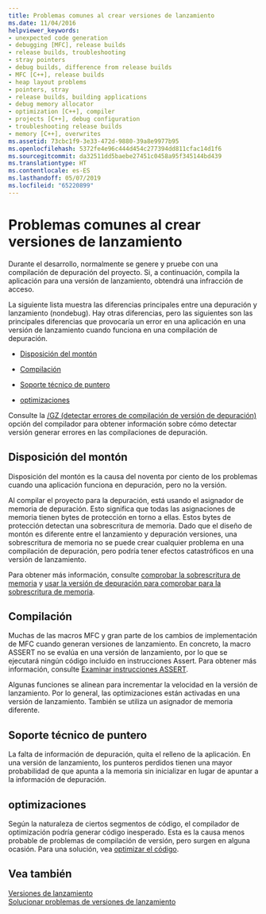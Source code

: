 ```yaml
---
title: Problemas comunes al crear versiones de lanzamiento
ms.date: 11/04/2016
helpviewer_keywords:
- unexpected code generation
- debugging [MFC], release builds
- release builds, troubleshooting
- stray pointers
- debug builds, difference from release builds
- MFC [C++], release builds
- heap layout problems
- pointers, stray
- release builds, building applications
- debug memory allocator
- optimization [C++], compiler
- projects [C++], debug configuration
- troubleshooting release builds
- memory [C++], overwrites
ms.assetid: 73cbc1f9-3e33-472d-9880-39a8e9977b95
ms.openlocfilehash: 5372fe4e96c444d454c277394dd811cfac14d1f6
ms.sourcegitcommit: da32511dd5baebe27451c0458a95f345144bd439
ms.translationtype: HT
ms.contentlocale: es-ES
ms.lasthandoff: 05/07/2019
ms.locfileid: "65220899"
---
```

# <a name="common-problems-when-creating-a-release-build"></a>Problemas comunes al crear versiones de lanzamiento

Durante el desarrollo, normalmente se genere y pruebe con una compilación de depuración del proyecto. Si, a continuación, compila la aplicación para una versión de lanzamiento, obtendrá una infracción de acceso.

La siguiente lista muestra las diferencias principales entre una depuración y lanzamiento (nondebug). Hay otras diferencias, pero las siguientes son las principales diferencias que provocaría un error en una aplicación en una versión de lanzamiento cuando funciona en una compilación de depuración.

- [Disposición del montón](#_core_heap_layout)

- [Compilación](#_core_compilation)

- [Soporte técnico de puntero](#_core_pointer_support)

- [optimizaciones](#_core_optimizations)

Consulte la [/GZ (detectar errores de compilación de versión de depuración)](reference/gz-enable-stack-frame-run-time-error-checking.md) opción del compilador para obtener información sobre cómo detectar versión generar errores en las compilaciones de depuración.

##  <a name="_core_heap_layout"></a> Disposición del montón

Disposición del montón es la causa del noventa por ciento de los problemas cuando una aplicación funciona en depuración, pero no la versión.

Al compilar el proyecto para la depuración, está usando el asignador de memoria de depuración. Esto significa que todas las asignaciones de memoria tienen bytes de protección en torno a ellas. Estos bytes de protección detectan una sobrescritura de memoria. Dado que el diseño de montón es diferente entre el lanzamiento y depuración versiones, una sobrescritura de memoria no se puede crear cualquier problema en una compilación de depuración, pero podría tener efectos catastróficos en una versión de lanzamiento.

Para obtener más información, consulte [comprobar la sobrescritura de memoria](checking-for-memory-overwrites.md) y [usar la versión de depuración para comprobar para la sobrescritura de memoria](using-the-debug-build-to-check-for-memory-overwrite.md).

##  <a name="_core_compilation"></a> Compilación

Muchas de las macros MFC y gran parte de los cambios de implementación de MFC cuando generan versiones de lanzamiento. En concreto, la macro ASSERT no se evalúa en una versión de lanzamiento, por lo que se ejecutará ningún código incluido en instrucciones Assert. Para obtener más información, consulte [Examinar instrucciones ASSERT](using-verify-instead-of-assert.md).

Algunas funciones se alinean para incrementar la velocidad en la versión de lanzamiento. Por lo general, las optimizaciones están activadas en una versión de lanzamiento. También se utiliza un asignador de memoria diferente.

##  <a name="_core_pointer_support"></a> Soporte técnico de puntero

La falta de información de depuración, quita el relleno de la aplicación. En una versión de lanzamiento, los punteros perdidos tienen una mayor probabilidad de que apunta a la memoria sin inicializar en lugar de apuntar a la información de depuración.

##  <a name="_core_optimizations"></a> optimizaciones

Según la naturaleza de ciertos segmentos de código, el compilador de optimización podría generar código inesperado. Esta es la causa menos probable de problemas de compilación de versión, pero surgen en alguna ocasión. Para una solución, vea [optimizar el código](optimizing-your-code.md).

## <a name="see-also"></a>Vea también

[Versiones de lanzamiento](release-builds.md)<br/>
[Solucionar problemas de versiones de lanzamiento](fixing-release-build-problems.md)
